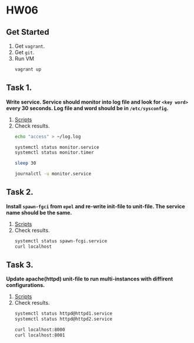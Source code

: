 # HW06

## Get Started

1. Get `vagrant`.
2. Get `git`.
3. Run VM
    ```bash
    vagrant up
    ```

## Task 1.

**Write service. Service should monitor into log file and look for `<key word>` every 30 seconds. Log file and word should be in `/etc/sysconfig`.**

1. [Scripts](scripts/monitor)
2. Check results.
    ```bash
    echo "access" > ~/log.log

    systemctl status monitor.service
    systemctl status monitor.timer

    sleep 30

    journalctl -u monitor.service
    ```

## Task 2.

**Install `spawn-fgci` from `epel` and re-write init-file to unit-file. The service name should be the same.**

1. [Scripts](scripts/fastcgi)
2. Check results.
    ```bash
    systemctl status spawn-fcgi.service
    curl localhost
    ```
## Task 3.

**Update apache(httpd) unit-file to run multi-instances with diffirent configurations.**

1. [Scripts](scripts/apache)
2. Check results.
    ```bash
    systemctl status httpd@httpd1.service
    systemctl status httpd@httpd2.service
    ```
    ```bash
    curl localhost:8000
    curl localhost:8001
    ```
